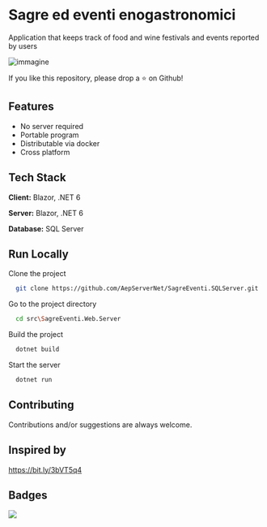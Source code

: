 # Sagre ed eventi enogastronomici
Application that keeps track of food and wine festivals and events reported by users

![immagine](https://user-images.githubusercontent.com/107076741/178114907-74a0dd7c-c129-46af-9715-174ad0096df1.png)

If you like this repository, please drop a ⭐ on Github!

## Features

- No server required
- Portable program
- Distributable via docker
- Cross platform


## Tech Stack

**Client:** Blazor, .NET 6

**Server:** Blazor, .NET 6

**Database:** SQL Server


## Run Locally

Clone the project

```bash
  git clone https://github.com/AepServerNet/SagreEventi.SQLServer.git
```

Go to the project directory

```bash
  cd src\SagreEventi.Web.Server
```

Build the project

```bash
  dotnet build
```

Start the server

```bash
  dotnet run
```


## Contributing
Contributions and/or suggestions are always welcome.


## Inspired by
https://bit.ly/3bVT5q4


## Badges

![](https://img.shields.io/github/license/AngeloDotNet/SagreEventi.SQLServer?style=for-the-badge)
